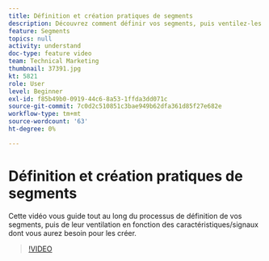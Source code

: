 ```yaml
---
title: Définition et création pratiques de segments
description: Découvrez comment définir vos segments, puis ventilez-les selon les caractéristiques ou les signaux dont vous avez besoin pour les créer.
feature: Segments
topics: null
activity: understand
doc-type: feature video
team: Technical Marketing
thumbnail: 37391.jpg
kt: 5821
role: User
level: Beginner
exl-id: f85b49b0-0919-44c6-8a53-1ffda3dd071c
source-git-commit: 7c0d2c510851c3bae949b62dfa361d85f27e682e
workflow-type: tm+mt
source-wordcount: '63'
ht-degree: 0%

---
```


# Définition et création pratiques de segments

Cette vidéo vous guide tout au long du processus de définition de vos segments, puis de leur ventilation en fonction des caractéristiques/signaux dont vous aurez besoin pour les créer.

>[!VIDEO](https://video.tv.adobe.com/v/326716/?quality=12&learn=on&captions=fre_fr)

